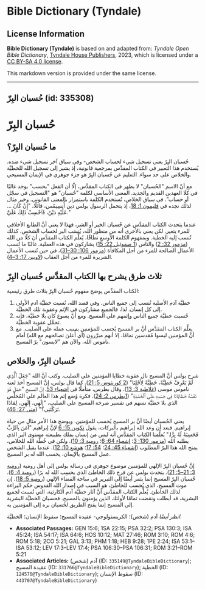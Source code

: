 # Bible Dictionary (Tyndale)

## License Information

**Bible Dictionary (Tyndale)** is based on and adapted from: _Tyndale Open Bible Dictionary_, [Tyndale House Publishers](https://tyndaleopenresources.com/), 2023, which is licensed under a [CC BY-SA 4.0 license](https://creativecommons.org/licenses/by-sa/4.0/legalcode.en).

This markdown version is provided under the same license.



--------------------------------

## حُسبان البِرّ (id: 335308)

حُسبان البِرّ
=============

ما حُسبان البِرّ؟
-----------------

حُسبان البِرّ يعني تسجيل شيء لحساب الشخص\- وفي سياق آخر تسجيل شيء ضده. يُستخدم هذا التعبير في الكتاب المقدَّس بمرجعية قانونية، إذ يشير إلى تسجيل الله للخطيَّة والخلاص على حد سواء. التعليم عن حُسبان البِرّ هو جزء جوهري في الإيمان المسيحي.

مع أنّ الاسم "الحُسبان" لا يظهر في الكتاب المقدَّس، إلّا أن الفعل "يحسب" يوجد غالبًا في كلَا العهدين القديم والجديد. المعنى الأساسي لكلمة "حُسبان" هو "التسجيل في سجّل أو حساب". في سياق الخلاص، تُستخدم الكلمة باستمرار بالمعنى القانوني. وخير مثال لذلك نجده في [فليمون 1: 18](https://ref.ly/Phlm1:18)، إذ يتحمل الرسول بولس دين أُنِسِيمُس، قائلًا، "إِنْ كَانَ ... عَلَيْهِ دَيْنٌ، فَٱحْسِبْ ذَلِكَ عَلَيَّ."

عندما يتحدث الكتاب المقدَّس عن حُسبان الخير أو الشر، فهذا لا يعني أنَّ الطابع الأخلاقي للمرء يتغير. لكن يعني بالأحرى أنه من منظور الله، يُنسَب البر لحساب الشخص، كذلك تُنسب إليه الخطية. وبمفهوم الكلمة الأوسع نطاقًا، يُعلِّم الكتاب المقدَّس أنَ كلًا من الله ([مزمور 32: 2](https://ref.ly/Ps32:2)) والناس ([1 صموئيل 22: 15](https://ref.ly/1Sam22:15)) يشاركون في هذه العملية. غالبًا ما تُنسب الأعمال الصالحة للمرء من أجل المكافأة ([مزمور 106: 30–31](https://ref.ly/Ps106:30-Ps106:31))، في حين تُنسب الأعمال الشريرة للمرء من أجل العقاب ([لاويين 17: 3–4](https://ref.ly/Lev17:3-Lev17:4)).

ثلاث طرق يشرح بها الكتاب المقدَّس حُسبان البِرّ
-----------------------------------------------

الكتاب المقدِّس يوضح مفهوم حُسبان البِرّ بثلاث طرق رئيسية:

1. خطيَّة آدم الأصلية تُنسب إلى جميع الناس. وفي قصد الله، نُسبت خطيَّة آدم الأولى إلى كل إنسان. لذا، فالجميع مشاركون في الإثم وعقوبة تلك الخطيَّة.
2. حُسبت خطيَّة جميع الناس وإثمهم على المسيح. ومع أنّ يسوع كان بلا خطيَّة، فإنه تحمَّل عقوبة الخطيَّة.
3. يعلِّم الكتاب المقدَّس أنَّ بر المسيح يُحسب للمؤمنين بسبب عمله على الصليب. مع أنَّ المؤمنين ليسوا مُقدسين تمامًا، إلا أنهم مبرَّرون (أي أُعلنَ تصالحهم مع الله) أمام ناموس الله، والآن هم "لابسون" برّ المسيح.

حُسبان البِرّ، والخلاص
----------------------

شرح بولس أنَّ المسيح نال عقوبة خطايا المؤمنين على الصليب. وكتب أنَّ الله "جَعَلَ ٱلَّذِي لَمْ يَعْرِفْ خَطِيَّةً، خَطِيَّةً لِأَجْلِنَا" ([2 كورنثوس 5: 21](https://ref.ly/2Cor5:21)). كما قال بولس، إنَّ المسيح أخذ لعنة ناموس موسى ([غلاطية 3: 13](https://ref.ly/Gal3:13)). وقال بطرس، متأملًا في [إشعياء 53](https://ref.ly/Isa53:1-Isa53:12)، إنَّ المسيح "حَمَلَ هُوَ نَفْسُهُ خَطَايَانَا فِي جَسَدِهِ عَلَى ٱلْخَشَبَةِ" ([1بطرس 2: 24](https://ref.ly/1Pet2:24)). فكرة وُضع إثم هذا العالم على المُخلِّص الذي بلا خطيَّة تسهم في تفسير صرخة المسيح على الصليب، "إِلَهِي، إِلَهِي، لِمَاذَا تَرَكْتَنِي؟" ([متى 27: 46](https://ref.ly/Matt27:46)).

يعني الحُسبان أيضًا أنَّ بر المسيح يُحسب للمؤمنين. ويوضح هذا الأمر مثال من حياة إبراهيم. فبعد أن وعد الله إبراهيم بالبركات، يقول [تكوين 15: 6](https://ref.ly/Gen15:6) لإنَّ إبراهيم "آمَنَ بِٱلرَّبِّ فَحَسِبَهُ لَهُ بِرًّا." يُعلِّمنا الكتاب المقدَّس أنه ليس من إنسان يملك بطبيعته مستوى البر الذي يطلبه الله ([مزمور 130: 3](https://ref.ly/Ps130:3)؛ [إشعياء 64: 6](https://ref.ly/Isa64:6)؛ [رومية 3: 10](https://ref.ly/Rom3:10)). ولكن في خُطَّة الله للخلاص، يمنح الله هذا البرّ المطلوب ([إشعياء 45: 24](https://ref.ly/Isa45:24)؛ [54: 17](https://ref.ly/Isa54:17)؛ [هوشع 10: 12](https://ref.ly/Hos10:12)). عندما يقبل الشخص عمل المسيح بالإيمان، يحسب الله له بر المسيح.

إنَّ حُسبان البِرّ الإلهي للمؤمنين موضوع جوهري في رسالة بولس إلى أهل رومية ([رومية 3: 21–5: 21](https://ref.ly/Rom3:21-Rom5:21)). يتحدث بولس عن فرح ذلك الخاطئ الذي يحسِب الله له برًا ([رومية 4: 6](https://ref.ly/Rom4:6)). حُسبان البِرّ المسيح إنما يثمر أيضًا إلى التبرير في ساحة القضاء الإلهي ([رومية 5: 18](https://ref.ly/Rom5:18)). إن موت المسيح، الذي يُحسب للخاطئ، هو السبب في إصدار الله القدوس حكم البراءة لذلك الخاطئ. يُعلِّم الكتاب المقدَّس أنَّ آثار خطيَّة آدم الكارثية، التي نُسبت لجميع البشرية، قد أبطلت ونقضت تمامًا لأولئك الذين يؤمنون بالمسيح. فحسبان الخطيَّة البشرية إلى المسيح إنما يفتح الطريق لحُسبان بره إلى المؤمنين به. 

*انظر أيضًا* آدم (شخص)؛ الكريستولوجي\- عقيدة المسيح؛ سقوط الإنسان؛ الخطيَّة.

* **Associated Passages:** GEN 15:6; 1SA 22:15; PSA 32:2; PSA 130:3; ISA 45:24; ISA 54:17; ISA 64:6; HOS 10:12; MAT 27:46; ROM 3:10; ROM 4:6; ROM 5:18; 2CO 5:21; GAL 3:13; PHM 1:18; HEB 9:28; 1PE 2:24; ISA 53:1–ISA 53:12; LEV 17:3–LEV 17:4; PSA 106:30–PSA 106:31; ROM 3:21–ROM 5:21
* **Associated Articles:** آدم (شخص) (ID: `335149@TyndaleBibleDictionary`); عقيدة المسيح (ID: `331766@TyndaleBibleDictionary`); الخطية (ID: `124576@TyndaleBibleDictionary`); سقوط الإنسان (ID: `443707@TyndaleBibleDictionary`)

